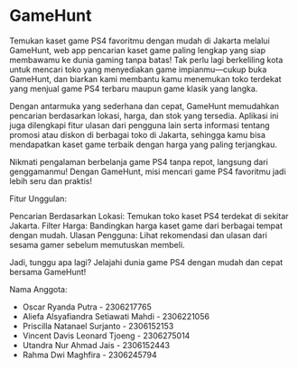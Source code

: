 # GameHunt
Temukan kaset game PS4 favoritmu dengan mudah di Jakarta melalui GameHunt, web app pencarian kaset game paling lengkap yang siap membawamu ke dunia gaming tanpa batas! Tak perlu lagi berkeliling kota untuk mencari toko yang menyediakan game impianmu—cukup buka GameHunt, dan biarkan kami membantu kamu menemukan toko terdekat yang menjual game PS4 terbaru maupun game klasik yang langka.

Dengan antarmuka yang sederhana dan cepat, GameHunt memudahkan pencarian berdasarkan lokasi, harga, dan stok yang tersedia. Aplikasi ini juga dilengkapi fitur ulasan dari pengguna lain serta informasi tentang promosi atau diskon di berbagai toko di Jakarta, sehingga kamu bisa mendapatkan kaset game terbaik dengan harga yang paling terjangkau.

Nikmati pengalaman berbelanja game PS4 tanpa repot, langsung dari genggamanmu! Dengan GameHunt, misi mencari game PS4 favoritmu jadi lebih seru dan praktis!

Fitur Unggulan:

Pencarian Berdasarkan Lokasi: Temukan toko kaset PS4 terdekat di sekitar Jakarta.
Filter Harga: Bandingkan harga kaset game dari berbagai tempat dengan mudah.
Ulasan Pengguna: Lihat rekomendasi dan ulasan dari sesama gamer sebelum memutuskan membeli.

Jadi, tunggu apa lagi? Jelajahi dunia game PS4 dengan mudah dan cepat bersama GameHunt!





Nama Anggota:
- Oscar Ryanda Putra - 2306217765
- Aliefa Alsyafiandra Setiawati Mahdi - 2306221056	
- Priscilla Natanael Surjanto - 2306152153	
- Vincent Davis Leonard Tjoeng - 2306275014	
- Utandra Nur Ahmad Jais - 2306152443	
- Rahma Dwi Maghfira - 2306245794	
